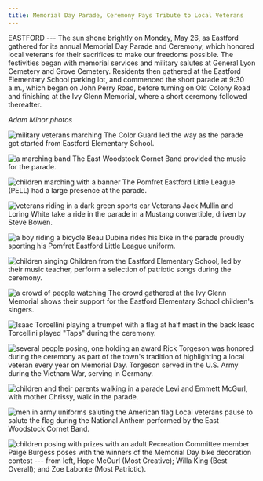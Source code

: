 ```yaml
---
title: Memorial Day Parade, Ceremony Pays Tribute to Local Veterans
---
```


EASTFORD --- The sun shone brightly on Monday, May 26, as Eastford
gathered for its annual Memorial Day Parade and Ceremony, which honored
local veterans for their sacrifices to make our freedoms possible. The
festivities began with memorial services and military salutes at General
Lyon Cemetery and Grove Cemetery. Residents then gathered at the
Eastford Elementary School parking lot, and commenced the short parade
at 9:30 a.m., which began on John Perry Road, before turning on Old
Colony Road and finishing at the Ivy Glenn Memorial, where a short
ceremony followed thereafter.

*Adam Minor photos*

![military veterans marching](/assets/images/33-6-memorial-day-1.jpg)
The Color Guard led the way as the parade got started from Eastford
Elementary School.

![a marching band](/assets/images/33-6-memorial-day-2.jpg)
The East Woodstock Cornet Band provided the music for the parade.

![children marching with a banner](/assets/images/33-6-memorial-day-3.jpg)
The Pomfret Eastford Little League (PELL) had a large presence at the
parade.

![veterans riding in a dark green sports car](/assets/images/33-6-memorial-day-5.jpg)
Veterans Jack Mullin and Loring White take a ride in the parade in a
Mustang convertible, driven by Steve Bowen.

![a boy riding a bicycle](/assets/images/33-6-memorial-day-6.jpg)
Beau Dubina rides his bike in the parade proudly sporting his Pomfret
Eastford Little League uniform.

![children singing](/assets/images/33-6-memorial-day-9.jpg)
Children from the Eastford Elementary School, led by their music teacher, <!--name?-->
perform a selection of patriotic songs during the ceremony.

![a crowd of people watching](/assets/images/33-6-memorial-day-10.jpg)
The crowd gathered at the Ivy Glenn Memorial shows their support for the
Eastford Elementary School children's singers.

![Isaac Torcellini playing a trumpet with a flag at half mast in the back](/assets/images/33-6-memorial-day-12.jpg)
Isaac Torcellini played "Taps" during the ceremony.

![several people posing, one holding an award](/assets/images/33-6-memorial-day-13.jpg)
Rick Torgeson was honored during the ceremony as part of the town's
tradition of highlighting a local veteran every year on Memorial Day.
Torgeson served in the U.S. Army during the Vietnam War, serving in
Germany.


![children and their parents walking in a parade](/assets/images/33-6-memorial-day-4.jpg)
Levi and Emmett McGurl, with mother Chrissy, walk in the parade.

![men in army uniforms saluting the American flag](/assets/images/33-6-memorial-day-8.jpg)
Local veterans pause to salute the flag during the National Anthem
performed by the East Woodstock Cornet Band.

![children posing with prizes with an adult](/assets/images/33-6-memorial-day-14.jpg)
Recreation Committee member Paige Burgess poses with the winners of the
Memorial Day bike decoration contest --- from left, Hope McGurl (Most
Creative); Willa King (Best Overall); and Zoe Labonte (Most Patriotic).

